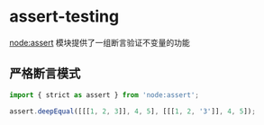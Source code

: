 # assert-testing

[node:assert](https://nodejs.org/dist/latest-v19.x/docs/api/assert.html) 模块提供了一组断言验证不变量的功能

## 严格断言模式

```js
import { strict as assert } from 'node:assert';

assert.deepEqual([[[1, 2, 3]], 4, 5], [[[1, 2, '3']], 4, 5]);
```
